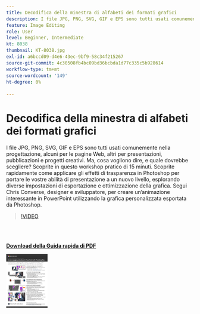 ```yaml
---
title: Decodifica della minestra di alfabeti dei formati grafici
description: I file JPG, PNG, SVG, GIF e EPS sono tutti usati comunemente nella progettazione, alcuni per le pagine Web, altri per presentazioni, pubblicazioni e progetti creativi. Ma cosa vogliono dire, e quale scegliere?
feature: Image Editing
role: User
level: Beginner, Intermediate
kt: 8038
thumbnail: KT-8038.jpg
exl-id: a6bccd09-d4e6-43ec-9bf9-58c34f215267
source-git-commit: 4c30508fb4bc09bd36bcbda1d77c335c5b928614
workflow-type: tm+mt
source-wordcount: '149'
ht-degree: 0%

---
```


# Decodifica della minestra di alfabeti dei formati grafici

I file JPG, PNG, SVG, GIF e EPS sono tutti usati comunemente nella progettazione, alcuni per le pagine Web, altri per presentazioni, pubblicazioni e progetti creativi. Ma, cosa vogliono dire, e quale dovrebbe scegliere? Scoprite in questo workshop pratico di 15 minuti. Scoprite rapidamente come applicare gli effetti di trasparenza in Photoshop per portare le vostre abilità di presentazione a un nuovo livello, esplorando diverse impostazioni di esportazione e ottimizzazione della grafica. Segui Chris Converse, designer e sviluppatore, per creare un’animazione interessante in PowerPoint utilizzando la grafica personalizzata esportata da Photoshop.

>[!VIDEO](https://video.tv.adobe.com/v/333805?hidetitle=true)

<br> 

[**Download della Guida rapida di PDF**](../quick-reference/Decodingthealphabetsoupofgraphicformats.pdf)

[![Immagine della prima pagina della guida di riferimento rapido](assets/DecodingthealphabetsoupofgraphicformatsPage1.png)](../quick-reference/Decodingthealphabetsoupofgraphicformats.pdf)

